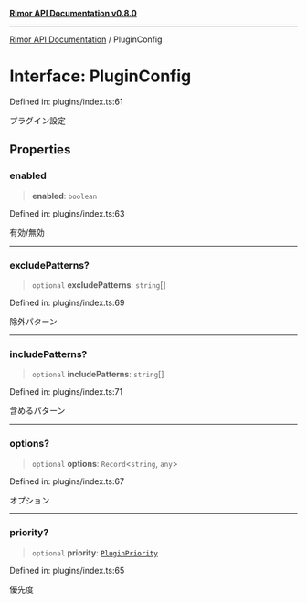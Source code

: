 [**Rimor API Documentation v0.8.0**](../README.md)

***

[Rimor API Documentation](../globals.md) / PluginConfig

# Interface: PluginConfig

Defined in: plugins/index.ts:61

プラグイン設定

## Properties

### enabled

> **enabled**: `boolean`

Defined in: plugins/index.ts:63

有効/無効

***

### excludePatterns?

> `optional` **excludePatterns**: `string`[]

Defined in: plugins/index.ts:69

除外パターン

***

### includePatterns?

> `optional` **includePatterns**: `string`[]

Defined in: plugins/index.ts:71

含めるパターン

***

### options?

> `optional` **options**: `Record`\<`string`, `any`\>

Defined in: plugins/index.ts:67

オプション

***

### priority?

> `optional` **priority**: [`PluginPriority`](../type-aliases/PluginPriority.md)

Defined in: plugins/index.ts:65

優先度
